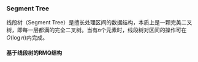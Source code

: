 ### Segment Tree

线段树（Segment Tree）是擅长处理区间的数据结构，本质上是一颗完美二叉树，即每一层都满的完全二叉树。当有$n$个元素时，线段树对区间的操作可在$O(\log{n})$内完成。

#### 基于线段树的RMQ结构



